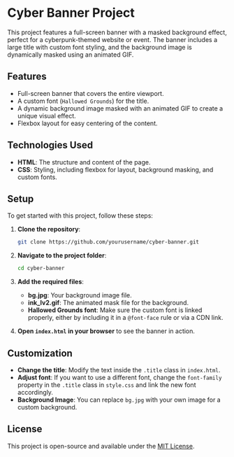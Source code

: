 # Cyber Banner Project

This project features a full-screen banner with a masked background effect, perfect for a cyberpunk-themed website or event. The banner includes a large title with custom font styling, and the background image is dynamically masked using an animated GIF.

## Features
- Full-screen banner that covers the entire viewport.
- A custom font (`Hallowed Grounds`) for the title.
- A dynamic background image masked with an animated GIF to create a unique visual effect.
- Flexbox layout for easy centering of the content.

## Technologies Used
- **HTML**: The structure and content of the page.
- **CSS**: Styling, including flexbox for layout, background masking, and custom fonts.

## Setup

To get started with this project, follow these steps:

1. **Clone the repository**:

    ```bash
    git clone https://github.com/yourusername/cyber-banner.git
    ```

2. **Navigate to the project folder**:

    ```bash
    cd cyber-banner
    ```

3. **Add the required files**:
   - **bg.jpg**: Your background image file.
   - **ink_lv2.gif**: The animated mask file for the background.
   - **Hallowed Grounds font**: Make sure the custom font is linked properly, either by including it in a `@font-face` rule or via a CDN link.

4. **Open `index.html` in your browser** to see the banner in action.

## Customization

- **Change the title**: Modify the text inside the `.title` class in `index.html`.
- **Adjust font**: If you want to use a different font, change the `font-family` property in the `.title` class in `style.css` and link the new font accordingly.
- **Background Image**: You can replace `bg.jpg` with your own image for a custom background.

## License

This project is open-source and available under the [MIT License](LICENSE).
